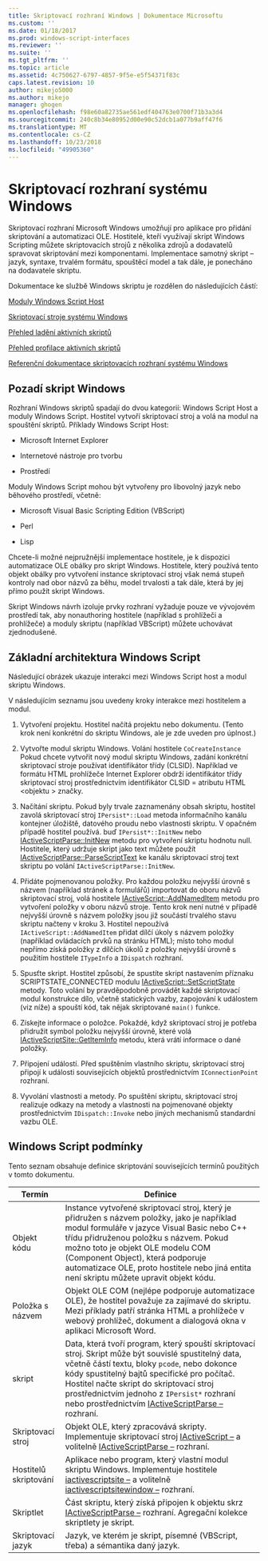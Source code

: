 ```yaml
---
title: Skriptovací rozhraní Windows | Dokumentace Microsoftu
ms.custom: ''
ms.date: 01/18/2017
ms.prod: windows-script-interfaces
ms.reviewer: ''
ms.suite: ''
ms.tgt_pltfrm: ''
ms.topic: article
ms.assetid: 4c750627-6797-4857-9f5e-e5f54371f83c
caps.latest.revision: 10
author: mikejo5000
ms.author: mikejo
manager: ghogen
ms.openlocfilehash: f98e60a82735ae561edf404763e0700f71b3a3d4
ms.sourcegitcommit: 240c8b34e80952d00e90c52dcb1a077b9aff47f6
ms.translationtype: MT
ms.contentlocale: cs-CZ
ms.lasthandoff: 10/23/2018
ms.locfileid: "49905360"
---
```

# <a name="windows-script-interfaces"></a>Skriptovací rozhraní systému Windows

Skriptovací rozhraní Microsoft Windows umožňují pro aplikace pro přidání skriptování a automatizaci OLE. Hostitelé, kteří využívají skript Windows Scripting můžete skriptovacích strojů z několika zdrojů a dodavatelů spravovat skriptování mezi komponentami. Implementace samotný skript – jazyk, syntaxe, trvalém formátu, spouštěcí model a tak dále, je ponecháno na dodavatele skriptu.

Dokumentace ke službě Windows skriptu je rozdělen do následujících částí:

[Moduly Windows Script Host](../winscript/windows-script-hosts.md)

[Skriptovací stroje systému Windows](../winscript/windows-script-engines.md)

[Přehled ladění aktivních skriptů](../winscript/active-script-debugging-overview.md)

[Přehled profilace aktivních skriptů](../winscript/active-script-profiling-overview.md)

[Referenční dokumentace skriptovacích rozhraní systému Windows](../winscript/reference/windows-script-interfaces-reference.md)

## <a name="windows-script-background"></a>Pozadí skript Windows

Rozhraní Windows skriptů spadají do dvou kategorií: Windows Script Host a moduly Windows Script. Hostitel vytvoří skriptovací stroj a volá na modul na spouštění skriptů. Příklady Windows Script Host:

- Microsoft Internet Explorer

- Internetové nástroje pro tvorbu

- Prostředí

Moduly Windows Script mohou být vytvořeny pro libovolný jazyk nebo běhového prostředí, včetně:

- Microsoft Visual Basic Scripting Edition (VBScript)

- Perl

- Lisp

Chcete-li možné nejpružnější implementace hostitele, je k dispozici automatizace OLE obálky pro skript Windows. Hostitele, který používá tento objekt obálky pro vytvoření instance skriptovací stroj však nemá stupeň kontroly nad obor názvů za běhu, model trvalosti a tak dále, která by jej přímo použít skript Windows.

Skript Windows návrh izoluje prvky rozhraní vyžaduje pouze ve vývojovém prostředí tak, aby nonauthoring hostitele (například s prohlížeči a prohlížeče) a moduly skriptu (například VBScript) můžete uchovávat zjednodušené.

## <a name="windows-script-basic-architecture"></a>Základní architektura Windows Script

Následující obrázek ukazuje interakci mezi Windows Script host a modul skriptu Windows.

V následujícím seznamu jsou uvedeny kroky interakce mezi hostitelem a modul.

1.  Vytvoření projektu. Hostitel načítá projektu nebo dokumentu. (Tento krok není konkrétní do skriptu Windows, ale je zde uveden pro úplnost.)

2.  Vytvořte modul skriptu Windows. Volání hostitele `CoCreateInstance` Pokud chcete vytvořit nový modul skriptu Windows, zadání konkrétní skriptovací stroje používat identifikátor třídy (CLSID). Například ve formátu HTML prohlížeče Internet Explorer obdrží identifikátor třídy skriptovací stroj prostřednictvím identifikátor CLSID = atributu HTML \<objektu > značky.

3.  Načítání skriptu. Pokud byly trvale zaznamenány obsah skriptu, hostitel zavolá skriptovací stroj `IPersist*::Load` metoda informačního kanálu kontejner úložiště, datového proudu nebo vlastnosti skriptu. V opačném případě hostitel používá. buď `IPersist*::InitNew` nebo [IActiveScriptParse::InitNew](../winscript/reference/iactivescriptparse-initnew.md) metodu pro vytvoření skriptu hodnotu null. Hostitele, který udržuje skript jako text můžete použít [IActiveScriptParse::ParseScriptText](../winscript/reference/iactivescriptparse-parsescripttext.md) ke kanálu skriptovací stroj text skriptu po volání `IActiveScriptParse::InitNew`.

4.  Přidáte pojmenovanou položky. Pro každou položku nejvyšší úrovně s názvem (například stránek a formulářů) importovat do oboru názvů skriptovací stroj, volá hostitele [IActiveScript::AddNamedItem](../winscript/reference/iactivescript-addnameditem.md) metodu pro vytvoření položky v oboru názvů stroje. Tento krok není nutné v případě nejvyšší úrovně s názvem položky jsou již součástí trvalého stavu skriptu načteny v kroku 3. Hostitel nepoužívá `IActiveScript::AddNamedItem` přidat dílčí úkoly s názvem položky (například ovládacích prvků na stránku HTML); místo toho modul nepřímo získá položky z dílčích úkolů z položky nejvyšší úrovně s použitím hostitele `ITypeInfo` a `IDispatch` rozhraní.

5.  Spusťte skript. Hostitel způsobí, že spustíte skript nastavením příznaku SCRIPTSTATE_CONNECTED modulu [IActiveScript::SetScriptState](../winscript/reference/iactivescript-setscriptstate.md) metody. Toto volání by pravděpodobně provádět každé skriptovací modul konstrukce dílo, včetně statických vazby, zapojování k událostem (viz níže) a spouští kód, tak nějak skriptované `main()` funkce.

6.  Získejte informace o položce. Pokaždé, když skriptovací stroj je potřeba přidružit symbol položku nejvyšší úrovně, které volá [IActiveScriptSite::GetItemInfo](../winscript/reference/iactivescriptsite-getiteminfo.md) metodu, která vrátí informace o dané položky.

7.  Připojení událostí. Před spuštěním vlastního skriptu, skriptovací stroj připojí k události souvisejících objektů prostřednictvím `IConnectionPoint` rozhraní.

8.  Vyvolání vlastnosti a metody. Po spuštění skriptu, skriptovací stroj realizuje odkazy na metody a vlastnosti na pojmenované objekty prostřednictvím `IDispatch::Invoke` nebo jiných mechanismů standardní vazbu OLE.

## <a name="windows-script-terms"></a>Windows Script podmínky

Tento seznam obsahuje definice skriptování souvisejících termínů použitých v tomto dokumentu.

|Termín|Definice|
|----------|----------------|
|Objekt kódu|Instance vytvořené skriptovací stroj, který je přidružen s názvem položky, jako je například modul formuláře v jazyce Visual Basic nebo C++ třídu přidruženou položku s názvem. Pokud možno toto je objekt OLE modelu COM (Component Object), která podporuje automatizace OLE, proto hostitele nebo jiná entita není skriptu můžete upravit objekt kódu.|
|Položka s názvem|Objekt OLE COM (nejlépe podporuje automatizace OLE), že hostitel považuje za zajímavé do skriptu. Mezi příklady patří stránka HTML a prohlížeče v webový prohlížeč, dokument a dialogová okna v aplikaci Microsoft Word.|
|skript|Data, která tvoří program, který spouští skriptovací stroj. Skript může být souvislé spustitelný data, včetně částí textu, bloky `pcode`, nebo dokonce kódy spustitelný bajtů specifické pro počítač. Hostitel načte skript do skriptovací stroj prostřednictvím jednoho z `IPersist*` rozhraní nebo prostřednictvím [IActiveScriptParse –](../winscript/reference/iactivescriptparse.md) rozhraní.|
|Skriptovací stroj|Objekt OLE, který zpracovává skripty. Implementuje skriptovací stroj [IActiveScript –](../winscript/reference/iactivescript.md) a volitelně [IActiveScriptParse –](../winscript/reference/iactivescriptparse.md) rozhraní.|
|Hostitelů skriptování|Aplikace nebo program, který vlastní modul skriptu Windows. Implementuje hostitele [iactivescriptsite –](../winscript/reference/iactivescriptsite.md) a volitelně [iactivescriptsitewindow –](../winscript/reference/iactivescriptsitewindow.md) rozhraní.|
|Skriptlet|Část skriptu, který získá připojen k objektu skrz [IActiveScriptParse –](../winscript/reference/iactivescriptparse.md) rozhraní. Agregační kolekce skriptlety je skript.|
|Skriptovací jazyk|Jazyk, ve kterém je skript, písemné (VBScript, třeba) a sémantika daný jazyk.|